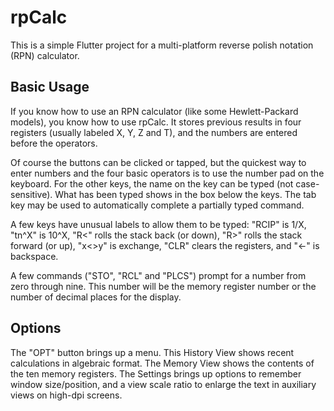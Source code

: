 # rpCalc

This is a simple Flutter project for a multi-platform reverse polish notation
(RPN) calculator.

## Basic Usage

If you know how to use an RPN calculator (like some Hewlett-Packard models),
you know how to use rpCalc. It stores previous results in four registers
(usually labeled X, Y, Z and T), and the numbers are entered before the
operators.

Of course the buttons can be clicked or tapped, but the quickest way to enter
numbers and the four basic operators is to use the number pad on the keyboard.
For the other keys, the name on the key can be typed (not case-sensitive). What
has been typed shows in the box below the keys. The tab key may be used to
automatically complete a partially typed command.

A few keys have unusual labels to allow them to be typed: "RCIP" is 1/X, "tn^X"
is 10^X, "R<" rolls the stack back (or down), "R>" rolls the stack forward (or
up), "x<>y" is exchange, "CLR" clears the registers, and "<-" is backspace.

A few commands ("STO", "RCL" and "PLCS") prompt for a number from zero through
nine. This number will be the memory register number or the number of decimal
places for the display.

## Options

The "OPT" button brings up a menu.  This History View shows recent calculations
in algebraic format.  The Memory View shows the contents of the ten memory
registers.  The Settings brings up options to remember window size/position,
and a view scale ratio to enlarge the text in auxiliary views on high-dpi
screens.
